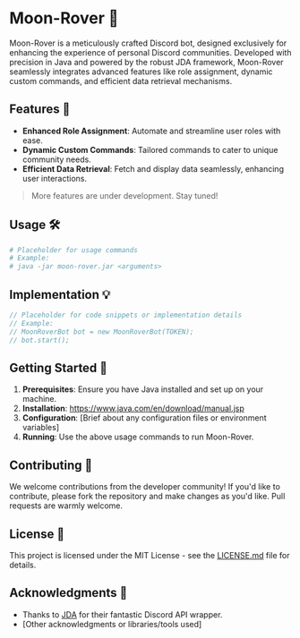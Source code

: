 # Moon-Rover 🌙

Moon-Rover is a meticulously crafted Discord bot, designed exclusively for enhancing the experience of personal Discord
communities. Developed with precision in Java and powered by the robust JDA framework, Moon-Rover seamlessly integrates
advanced features like role assignment, dynamic custom commands, and efficient data retrieval mechanisms.

## Features 🚀

- **Enhanced Role Assignment**: Automate and streamline user roles with ease.
- **Dynamic Custom Commands**: Tailored commands to cater to unique community needs.
- **Efficient Data Retrieval**: Fetch and display data seamlessly, enhancing user interactions.

> More features are under development. Stay tuned!

## Usage 🛠

```bash
# Placeholder for usage commands
# Example: 
# java -jar moon-rover.jar <arguments>
```

## Implementation 💡

```java
// Placeholder for code snippets or implementation details
// Example:
// MoonRoverBot bot = new MoonRoverBot(TOKEN);
// bot.start();
```

## Getting Started 🌌

1. **Prerequisites**: Ensure you have Java installed and set up on your machine.
2. **Installation**: https://www.java.com/en/download/manual.jsp
3. **Configuration**: [Brief about any configuration files or environment variables]
4. **Running**: Use the above usage commands to run Moon-Rover.

## Contributing 🤝

We welcome contributions from the developer community! If you'd like to contribute, please fork the repository and make
changes as you'd like. Pull requests are warmly welcome.

## License 📜

This project is licensed under the MIT License - see
the [LICENSE.md](https://github.com/Lunova-Engineering/Moon-Rover/blob/main/LICENSE) file for details.

## Acknowledgments 🌟

- Thanks to [JDA](https://github.com/DV8FromTheWorld/JDA) for their fantastic Discord API wrapper.
- [Other acknowledgments or libraries/tools used]
